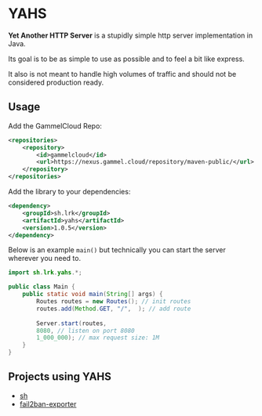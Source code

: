 # YAHS

**Yet Another HTTP Server** is a stupidly simple http server implementation in Java. 

Its goal is to be as simple to use as possible and to feel a bit like express.

It also is not meant to handle high volumes of traffic and should not be considered production ready.

## Usage

Add the GammelCloud Repo:

```xml
<repositories>
    <repository>
        <id>gammelcloud</id>
        <url>https://nexus.gammel.cloud/repository/maven-public/</url>
    </repository>
</repositories>
```

Add the library to your dependencies:

```xml
<dependency>
    <groupId>sh.lrk</groupId>
    <artifactId>yahs</artifactId>
    <version>1.0.5</version>
</dependency>
```

Below is an example `main()` but technically you can start the server wherever you need to.

```java
import sh.lrk.yahs.*;

public class Main {
    public static void main(String[] args) {
        Routes routes = new Routes(); // init routes
        routes.add(Method.GET, "/",  ); // add route
        
        Server.start(routes,
        8080, // listen on port 8080
        1_000_000); // max request size: 1M
    }
}
```

## Projects using YAHS
- [sh](https://github.com/lfuelling/sh)
- [fail2ban-exporter](https://github.com/lfuelling/fail2ban-exporter)